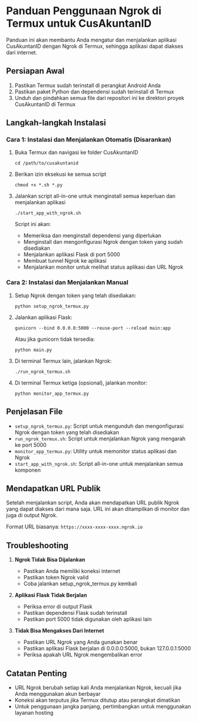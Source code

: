 # Panduan Penggunaan Ngrok di Termux untuk CusAkuntanID

Panduan ini akan membantu Anda mengatur dan menjalankan aplikasi CusAkuntanID dengan Ngrok di Termux, sehingga aplikasi dapat diakses dari internet.

## Persiapan Awal

1. Pastikan Termux sudah terinstall di perangkat Android Anda
2. Pastikan paket Python dan dependensi sudah terinstall di Termux
3. Unduh dan pindahkan semua file dari repositori ini ke direktori proyek CusAkuntanID di Termux

## Langkah-langkah Instalasi

### Cara 1: Instalasi dan Menjalankan Otomatis (Disarankan)

1. Buka Termux dan navigasi ke folder CusAkuntanID
   ```
   cd /path/to/cusakuntanid
   ```

2. Berikan izin eksekusi ke semua script
   ```
   chmod +x *.sh *.py
   ```

3. Jalankan script all-in-one untuk menginstall semua keperluan dan menjalankan aplikasi
   ```
   ./start_app_with_ngrok.sh
   ```
   
   Script ini akan:
   - Memeriksa dan menginstall dependensi yang diperlukan
   - Menginstall dan mengonfigurasi Ngrok dengan token yang sudah disediakan
   - Menjalankan aplikasi Flask di port 5000
   - Membuat tunnel Ngrok ke aplikasi
   - Menjalankan monitor untuk melihat status aplikasi dan URL Ngrok

### Cara 2: Instalasi dan Menjalankan Manual

1. Setup Ngrok dengan token yang telah disediakan:
   ```
   python setup_ngrok_termux.py
   ```

2. Jalankan aplikasi Flask:
   ```
   gunicorn --bind 0.0.0.0:5000 --reuse-port --reload main:app
   ```
   Atau jika gunicorn tidak tersedia:
   ```
   python main.py
   ```

3. Di terminal Termux lain, jalankan Ngrok:
   ```
   ./run_ngrok_termux.sh
   ```

4. Di terminal Termux ketiga (opsional), jalankan monitor:
   ```
   python monitor_app_termux.py
   ```

## Penjelasan File

- `setup_ngrok_termux.py`: Script untuk mengunduh dan mengonfigurasi Ngrok dengan token yang telah disediakan
- `run_ngrok_termux.sh`: Script untuk menjalankan Ngrok yang mengarah ke port 5000
- `monitor_app_termux.py`: Utility untuk memonitor status aplikasi dan Ngrok
- `start_app_with_ngrok.sh`: Script all-in-one untuk menjalankan semua komponen

## Mendapatkan URL Publik

Setelah menjalankan script, Anda akan mendapatkan URL publik Ngrok yang dapat diakses dari mana saja. URL ini akan ditampilkan di monitor dan juga di output Ngrok.

Format URL biasanya: `https://xxxx-xxxx-xxxx.ngrok.io`

## Troubleshooting

1. **Ngrok Tidak Bisa Dijalankan**
   - Pastikan Anda memiliki koneksi internet
   - Pastikan token Ngrok valid
   - Coba jalankan setup_ngrok_termux.py kembali

2. **Aplikasi Flask Tidak Berjalan**
   - Periksa error di output Flask
   - Pastikan dependensi Flask sudah terinstall
   - Pastikan port 5000 tidak digunakan oleh aplikasi lain

3. **Tidak Bisa Mengakses Dari Internet**
   - Pastikan URL Ngrok yang Anda gunakan benar
   - Pastikan aplikasi Flask berjalan di 0.0.0.0:5000, bukan 127.0.0.1:5000
   - Periksa apakah URL Ngrok mengembalikan error

## Catatan Penting

- URL Ngrok berubah setiap kali Anda menjalankan Ngrok, kecuali jika Anda menggunakan akun berbayar
- Koneksi akan terputus jika Termux ditutup atau perangkat dimatikan
- Untuk penggunaan jangka panjang, pertimbangkan untuk menggunakan layanan hosting